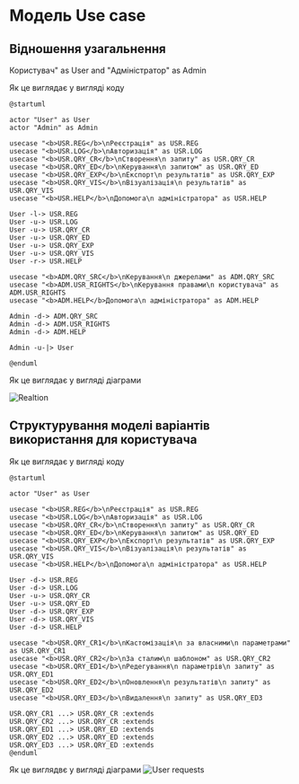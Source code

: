 # Модель Use case

## Відношення узагальнення

Користувач" as User and "Адміністратор" as Admin

Як це виглядає у вигляді коду


	@startuml

	actor "User" as User
	actor "Admin" as Admin

	usecase "<b>USR.REG</b>\nРеєстрація" as USR.REG
	usecase "<b>USR.LOG</b>\nАвторизація" as USR.LOG
	usecase "<b>USR.QRY_CR</b>\nСтворення\n запиту" as USR.QRY_CR
	usecase "<b>USR.QRY_ED</b>\nКерування\n запитом" as USR.QRY_ED
	usecase "<b>USR.QRY_EXP</b>\nЕкспорт\n результатів" as USR.QRY_EXP
	usecase "<b>USR.QRY_VIS</b>\nВізуалізація\n результатів" as USR.QRY_VIS
	usecase "<b>USR.HELP</b>\nДопомога\n адміністратора" as USR.HELP

	User -l-> USR.REG
	User -u-> USR.LOG
	User -u-> USR.QRY_CR
	User -u-> USR.QRY_ED
	User -u-> USR.QRY_EXP
	User -u-> USR.QRY_VIS
	User -r-> USR.HELP

	usecase "<b>ADM.QRY_SRC</b>\nКерування\n джерелами" as ADM.QRY_SRC
	usecase "<b>ADM.USR_RIGHTS</b>\nКерування правами\n користувача" as ADM.USR_RIGHTS
	usecase "<b>ADM.HELP</b>Допомога\n адміністратора" as ADM.HELP

	Admin -d-> ADM.QRY_SRC
	Admin -d-> ADM.USR_RIGHTS
	Admin -d-> ADM.HELP

	Admin -u-|> User

	@enduml




Як це виглядає у вигляді діаграми

![Realtion](http://www.plantuml.com/plantuml/png/dPJBwjf05CRtynI3-xGl845HKS7IDgcb1K6YPb7G51Apwy8Bj9k2fTWikchV85YjuaLVuSmRzSmuXtQOj8N_GWYVy_tEvKkcaao3U9fEnem5m-dRc9UwIHYNU91m-K1YTJHv4obLFJ6M9k4mI49UAW_ShkyzyXhDykE1sulW6-p4Mip5GimW5-z59bRAg4zPpivJSdw2ZLZ05Nq7s5jUF6Tvdtkl-pLFsx-ZUQFiExZ0HQnw4PSSkC41krbg4haAOOswXdt5AMPYYS2y00PNE6iS-OfnhvvftXSuYZcQhqXT84jrkSS29_4HUJascC66c6GkXBvi-nhw6JsIaICb-xso_-89O-5RZGurlCOPRt9E_Fs079bOPWjdv5n4Hldgl7959W9ZyjNXpjXnANMjfAXGbeP2cTWYRjOKQJMsYXDfDPOgTMDCMQq_KMTzh_QlfBVm4sMvn1FAPpYe0VymMr0ir_VQpTOB_szS3ZUvAXGKKPOvtjzsjKrrKdpGkpIHLZKAwY4naPynzIrpP-IuncY6RBHX_cDIKkUTUxypM2MCHl9AuRy0)

## Структурування моделі варіантів використання для користувача

Як це виглядає у вигляді коду

	@startuml

	actor "User" as User

	usecase "<b>USR.REG</b>\nРеєстрація" as USR.REG
	usecase "<b>USR.LOG</b>\nАвторизація" as USR.LOG
	usecase "<b>USR.QRY_CR</b>\nСтворення\n запиту" as USR.QRY_CR
	usecase "<b>USR.QRY_ED</b>\nКерування\n запитом" as USR.QRY_ED
	usecase "<b>USR.QRY_EXP</b>\nЕкспорт\n результатів" as USR.QRY_EXP
	usecase "<b>USR.QRY_VIS</b>\nВізуалізація\n результатів" as USR.QRY_VIS
	usecase "<b>USR.HELP</b>\nДопомога\n адміністратора" as USR.HELP

	User -d-> USR.REG
	User -d-> USR.LOG
	User -u-> USR.QRY_CR
	User -u-> USR.QRY_ED
	User -d-> USR.QRY_EXP
	User -d-> USR.QRY_VIS
	User -d-> USR.HELP

	usecase "<b>USR.QRY_CR1</b>\nКастомізація\n за власними\n параметрами" as USR.QRY_CR1
	usecase "<b>USR.QRY_CR2</b>\nЗа сталим\n шаблоном" as USR.QRY_CR2
	usecase "<b>USR.QRY_ED1</b>\nРедегування\n параметрів\n запиту" as USR.QRY_ED1
	usecase "<b>USR.QRY_ED2</b>\nОновлення\n результатів\n запиту" as USR.QRY_ED2
	usecase "<b>USR.QRY_ED3</b>\nВидалення\n запиту" as USR.QRY_ED3

	USR.QRY_CR1 ...> USR.QRY_CR :extends
	USR.QRY_CR2 ...> USR.QRY_CR :extends
	USR.QRY_ED1 ...> USR.QRY_ED :extends
	USR.QRY_ED2 ...> USR.QRY_ED :extends
	USR.QRY_ED3 ...> USR.QRY_ED :extends
	@enduml

Як це виглядвє у вигляді діаграми
![User requests](http://www.plantuml.com/plantuml/png/ZPJDYjDG5CVtzoaktK-adPqCPK2B2WDgXX650ScqsMc59WMNRGhYGgX8ZU12z0rYFsYmJVeAvxwH_nFkdOHyq2vIxZsS_-zyd7DxwVdEo1-_VoU4q_S_Z6JhndD7BUbuaWz2Z3stxtYkR5tSTM-kRSlkFRbuSDUz7T9lsgY5cgf0JIXIdrIevfbEUrMKLy-DyYijLK0fT35jArhuLRGlxJTl7zbQ_WVYPIRVK4A9cjyE9NFeG36ocMcIKTN2Ueyrx2UgcAWPW54DZ5BQ6vpMrUDUlz2yx_HFJI5EGGt0ohBS8i1EVG4lGe8XBGtJY6kXhvvTQ-WtQ9WHWHBcBJiD3qm5_xHtPH9UeCO3rublHH6O2BEcFJY92iryzRoYZ6m8Gl2EoBF1MTTClMJ1BBLb34i-aweHdIrfJMkgLbHKj9fi6hQcVJ_fYAlXKajDv8l41kpO0riGenansmyme6XSDohGfxYqNks6i1qTzWVO79U7nsHmrMTS_kAQKbBPC2WRDhQTFpnQuriLrxOcNTw4XgTXY0sHJEw_E3zkZ7bfjHjtF4vJHUTclz6ODJVeb1SDcH25_alBiegx9H-w7trtEF0AJfsZJi1gKcweS-gSudJUx7I9t-plLlu7)
